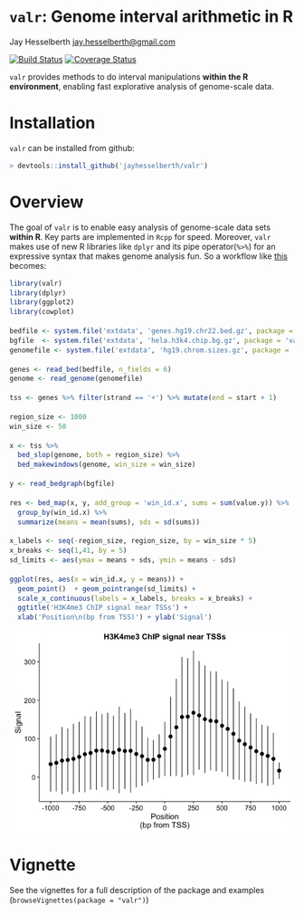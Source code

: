 `valr`: Genome interval arithmetic in R
================
Jay Hesselberth <jay.hesselberth@gmail.com>

[![Build Status](https://travis-ci.com/jayhesselberth/valr.svg?token=Q9WRSyqYnpS7KpFfTscp&branch=master)](https://travis-ci.com/jayhesselberth/valr) [![Coverage Status](https://img.shields.io/codecov/c/github/jayhesselberth/valr/master.svg)](https://codecov.io/github/jayhesselberth/valr?branch=master)

`valr` provides methods to do interval manipulations **within the R environment**, enabling fast explorative analysis of genome-scale data.

Installation
============

`valr` can be installed from github:

``` r
> devtools::install_github('jayhesselberth/valr')
```

Overview
========

The goal of `valr` is to enable easy analysis of genome-scale data sets **within R**. Key parts are implemented in `Rcpp` for speed. Moreover, `valr` makes use of new R libraries like `dplyr` and its pipe operator(`%>%`) for an expressive syntax that makes genome analysis fun. So a workflow like [this](https://github.com/arq5x/bedtools-protocols/blob/master/bedtools.md#bp3-plot-transcription-factor-occupancy-surrounding-the-transcription-start-site) becomes:

``` r
library(valr)
library(dplyr)
library(ggplot2)
library(cowplot)

bedfile <- system.file('extdata', 'genes.hg19.chr22.bed.gz', package = 'valr')
bgfile  <- system.file('extdata', 'hela.h3k4.chip.bg.gz', package = 'valr')
genomefile <- system.file('extdata', 'hg19.chrom.sizes.gz', package = 'valr')

genes <- read_bed(bedfile, n_fields = 6)
genome <- read_genome(genomefile)

tss <- genes %>% filter(strand == '+') %>% mutate(end = start + 1)

region_size <- 1000
win_size <- 50

x <- tss %>%
  bed_slop(genome, both = region_size) %>%
  bed_makewindows(genome, win_size = win_size)

y <- read_bedgraph(bgfile)

res <- bed_map(x, y, add_group = 'win_id.x', sums = sum(value.y)) %>%
  group_by(win_id.x) %>%
  summarize(means = mean(sums), sds = sd(sums))

x_labels <- seq(-region_size, region_size, by = win_size * 5)
x_breaks <- seq(1,41, by = 5)
sd_limits <- aes(ymax = means + sds, ymin = means - sds)

ggplot(res, aes(x = win_id.x, y = means)) +
  geom_point()  + geom_pointrange(sd_limits) + 
  scale_x_continuous(labels = x_labels, breaks = x_breaks) + 
  ggtitle('H3K4me3 ChIP signal near TSSs') +
  xlab('Position\n(bp from TSS)') + ylab('Signal')
```

<img src="README-tss_signal_example-1.png" title="" alt="" style="display: block; margin: auto;" />

Vignette
========

See the vignettes for a full description of the package and examples (`browseVignettes(package = "valr")`)
